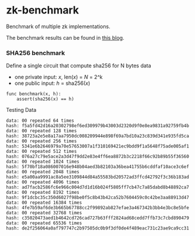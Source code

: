 # zk-benchmark
Benchmark of multiple zk implementations.

The benchmark results can be found in [this blog](https://blog.celer.network/2023/03/01/the-pantheon-of-zero-knowledge-proof-development-frameworks/).

### SHA256 benchmark

Define a single circuit that compute sha256 for N bytes data
- one private input: _x_, len(_x_) = _N_ = 2^k
- one public input: _h_ = sha256(_x_)

```
func benchmark(x, h):
    assert(sha256(x) == h)
```

Testing Data

```
data: 00 repeated 64 times
hash: f5a5fd42d16a20302798ef6ed309979b43003d2320d9f0e8ea9831a92759fb4b
data: 00 repeated 128 times
hash: 38723a2e5e8a17aa7950dc008209944e898f69a7bd10a23c839d341e935fd5ca
data: 00 repeated 256 times
hash: 5341e6b2646979a70e57653007a1f310169421ec9bdd9f1a5648f75ade005af1
data: 00 repeated 512 times
hash: 076a27c79e5ace2a3d47f9dd2e83e4ff6ea8872b3c2218f66c92b89b55f36560
data: 00 repeated 1024 times
hash: 5f70bf18a086007016e948b04aed3b82103a36bea41755b6cddfaf10ace3c6ef
data: 00 repeated 2048 times
hash: e5a00aa9991ac8a5ee3109844d84a55583bd20572ad3ffcd42792f3c36b183ad
data: 00 repeated 4096 times
hash: ad7facb2586fc6e966c004d7d1d16b024f5805ff7cb47c7a85dabd8b48892ca7
data: 00 repeated 8192 times
hash: 9f1dcbc35c350d6027f98be0f5c8b43b42ca52b7604459c0c42be3aa88913d47
data: 00 repeated 16384 times
hash: 4fe7b59af6de3b665b67788cc2f99892ab827efae3a467342b3bb4e3bc8e5bfe
data: 00 repeated 32768 times
hash: c35020473aed1b4642cd726cad727b63fff2824ad68cedd7ffb73c7cbd890479
data: 00 repeated 65536 times
hash: de2f256064a0af797747c2b97505dc0b9f3df0de4f489eac731c23ae9ca9cc31
```
